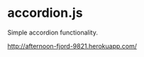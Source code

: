 accordion.js
============

Simple accordion functionality.

http://afternoon-fjord-9821.herokuapp.com/
